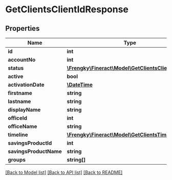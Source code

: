 # GetClientsClientIdResponse

## Properties
Name | Type | Description | Notes
------------ | ------------- | ------------- | -------------
**id** | **int** |  | [optional] 
**accountNo** | **int** |  | [optional] 
**status** | [**\Frengky\Fineract\Model\GetClientsClientIdStatus**](GetClientsClientIdStatus.md) |  | [optional] 
**active** | **bool** |  | [optional] 
**activationDate** | [**\DateTime**](\DateTime.md) |  | [optional] 
**firstname** | **string** |  | [optional] 
**lastname** | **string** |  | [optional] 
**displayName** | **string** |  | [optional] 
**officeId** | **int** |  | [optional] 
**officeName** | **string** |  | [optional] 
**timeline** | [**\Frengky\Fineract\Model\GetClientsTimeline**](GetClientsTimeline.md) |  | [optional] 
**savingsProductId** | **int** |  | [optional] 
**savingsProductName** | **string** |  | [optional] 
**groups** | **string[]** |  | [optional] 

[[Back to Model list]](../../README.md#documentation-for-models) [[Back to API list]](../../README.md#documentation-for-api-endpoints) [[Back to README]](../../README.md)


